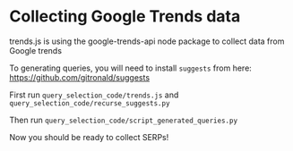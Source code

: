 # Collecting Google Trends data
trends.js is using the google-trends-api node package to collect data from Google trends


To generating queries, you will need to install `suggests` from here: https://github.com/gitronald/suggests


First run `query_selection_code/trends.js` and `query_selection_code/recurse_suggests.py`

Then run `query_selection_code/script_generated_queries.py`

Now you should be ready to collect SERPs!